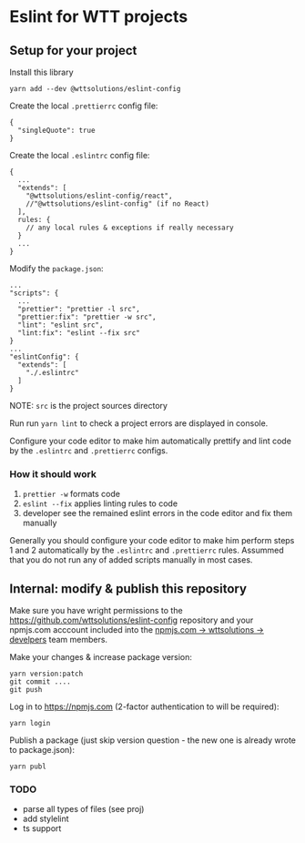 # Eslint for WTT projects

## Setup for your project

Install this library

```
yarn add --dev @wttsolutions/eslint-config
```

Create the local `.prettierrc` config file:

```
{
  "singleQuote": true
}
```

Create the local `.eslintrc` config file:

```
{
  ...
  "extends": [
    "@wttsolutions/eslint-config/react",
    //"@wttsolutions/eslint-config" (if no React)
  ],
  rules: {
    // any local rules & exceptions if really necessary
  }
  ...
}
```

Modify the `package.json`:

```
...
"scripts": {
  ...
  "prettier": "prettier -l src",
  "prettier:fix": "prettier -w src",
  "lint": "eslint src",
  "lint:fix": "eslint --fix src"
}
...
"eslintConfig": {
  "extends": [
    "./.eslintrc"
  ]
}
```

NOTE: `src` is the project sources directory

Run run `yarn lint` to check a project errors are displayed in console.

Configure your code editor to make him automatically prettify and lint code by the `.eslintrc` and `.prettierrc` configs.

### How it should work

1. `prettier -w` formats code
2. `eslint --fix` applies linting rules to code
3. developer see the remained eslint errors in the code editor and fix them manually

Generally you should configure your code editor to make him perform steps 1 and 2 automatically by the `.eslintrc` and `.prettierrc` rules. Assummed that you do not run any of added scripts manually in most cases.

## Internal: modify & publish this repository

Make sure you have wright permissions to the https://github.com/wttsolutions/eslint-config repository and your npmjs.com acccount included into the [npmjs.com -> wttsolutions -> develpers](https://www.npmjs.com/settings/wttsolutions/teams/team/developers/users) team members.

Make your changes & increase package version:

```
yarn version:patch
git commit ....
git push
```

Log in to https://npmjs.com (2-factor authentication to will be required):

```
yarn login
```

Publish a package (just skip version question - the new one is already wrote to package.json):

```
yarn publ
```

### TODO

 - parse all types of files (see proj)
 - add stylelint
- ts support
